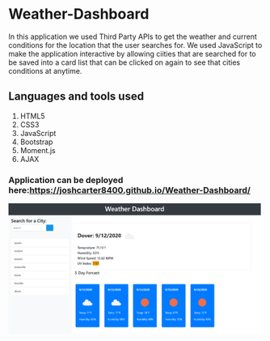 # Weather-Dashboard
In this application we used Third Party APIs to get the weather and current conditions for the location that the user searches for. We used JavaScript to make the application interactive by allowing ciities that are searched for to be saved into a card list that can be clicked on again to see that cities conditions at anytime.

## Languages and tools used
1. HTML5
2. CSS3
3. JavaScript
4. Bootstrap
5. Moment.js
6. AJAX

### Application can be deployed here:https://joshcarter8400.github.io/Weather-Dashboard/
<img src="./assets/images/weather-app.png" />
